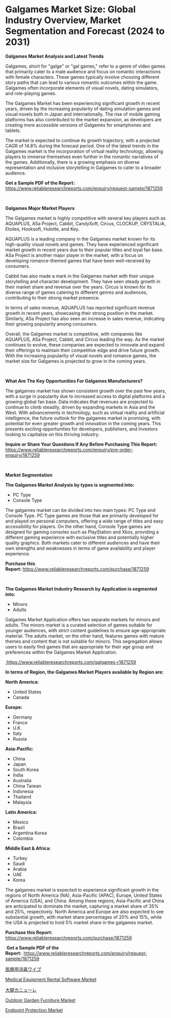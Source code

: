 <p><h1>Galgames Market Size: Global Industry Overview, Market Segmentation and Forecast (2024 to 2031)</h1></p><p><strong>Galgames Market Analysis and Latest Trends</strong></p>
<p><p>Galgames, short for "galge" or "gal games," refer to a genre of video games that primarily cater to a male audience and focus on romantic interactions with female characters. These games typically involve choosing different story paths that can lead to various romantic outcomes within the game. Galgames often incorporate elements of visual novels, dating simulators, and role-playing games.</p><p>The Galgames Market has been experiencing significant growth in recent years, driven by the increasing popularity of dating simulation games and visual novels both in Japan and internationally. The rise of mobile gaming platforms has also contributed to the market expansion, as developers are creating more accessible versions of Galgames for smartphones and tablets.</p><p>The market is expected to continue its growth trajectory, with a projected CAGR of 14.8% during the forecast period. One of the latest trends in the Galgames market is the incorporation of virtual reality technology, allowing players to immerse themselves even further in the romantic narratives of the games. Additionally, there is a growing emphasis on diverse representation and inclusive storytelling in Galgames to cater to a broader audience.</p></p>
<p><strong>Get a Sample PDF of the Report:&nbsp;</strong> <a href="https://www.reliableresearchreports.com/enquiry/request-sample/1871259">https://www.reliableresearchreports.com/enquiry/request-sample/1871259</a></p>
<p>&nbsp;</p>
<p><strong>Galgames Major Market Players</strong></p>
<p><p>The Galgames market is highly competitive with several key players such as AQUAPLUS, ASa Project, Cabbit, CandySoft, Circus, CLOCKUP, CRYSTALiA, Etoiles, Hooksoft, Hulotte, and Key. </p><p>AQUAPLUS is a leading company in the Galgames market known for its high-quality visual novels and games. They have experienced significant market growth in recent years due to their popular titles and loyal fan base. ASa Project is another major player in the market, with a focus on developing romance-themed games that have been well-received by consumers.</p><p>Cabbit has also made a mark in the Galgames market with their unique storytelling and character development. They have seen steady growth in their market share and revenue over the years. Circus is known for its diverse range of games catering to different genres and audiences, contributing to their strong market presence.</p><p>In terms of sales revenue, AQUAPLUS has reported significant revenue growth in recent years, showcasing their strong position in the market. Similarly, ASa Project has also seen an increase in sales revenue, indicating their growing popularity among consumers.</p><p>Overall, the Galgames market is competitive, with companies like AQUAPLUS, ASa Project, Cabbit, and Circus leading the way. As the market continues to evolve, these companies are expected to innovate and expand their offerings to maintain their competitive edge and drive future growth. With the increasing popularity of visual novels and romance games, the market size for Galgames is projected to grow in the coming years.</p></p>
<p>&nbsp;</p>
<p><strong>What Are The Key Opportunities For Galgames Manufacturers?</strong></p>
<p><p>The galgames market has shown consistent growth over the past few years, with a surge in popularity due to increased access to digital platforms and a growing global fan base. Data indicates that revenues are projected to continue to climb steadily, driven by expanding markets in Asia and the West. With advancements in technology, such as virtual reality and artificial intelligence, the future outlook for the galgames market is promising, with potential for even greater growth and innovation in the coming years. This presents exciting opportunities for developers, publishers, and investors looking to capitalize on this thriving industry.</p></p>
<p><strong>Inquire or Share Your Questions If Any Before Purchasing This Report:</strong> <a href="https://www.reliableresearchreports.com/enquiry/pre-order-enquiry/1871259">https://www.reliableresearchreports.com/enquiry/pre-order-enquiry/1871259</a></p>
<p>&nbsp;</p>
<p><strong>Market Segmentation</strong></p>
<p><strong>The Galgames Market Analysis by types is segmented into:</strong></p>
<p><ul><li>PC Type</li><li>Console Type</li></ul></p>
<p><p>The galgames market can be divided into two main types: PC Type and Console Type. PC Type games are those that are primarily developed for and played on personal computers, offering a wide range of titles and easy accessibility for players. On the other hand, Console Type games are designed for gaming consoles such as PlayStation and Xbox, providing a different gaming experience with exclusive titles and potentially higher quality graphics. Both markets cater to different audiences and have their own strengths and weaknesses in terms of game availability and player experience.</p></p>
<p><strong>Purchase this Report:&nbsp;</strong><a href="https://www.reliableresearchreports.com/purchase/1871259">https://www.reliableresearchreports.com/purchase/1871259</a></p>
<p>&nbsp;</p>
<p><strong>The Galgames Market Industry Research by Application is segmented into:</strong></p>
<p><ul><li>Minors</li><li>Adults</li></ul></p>
<p><p>Galgames Market Application offers two separate markets for minors and adults. The minors market is a curated selection of games suitable for younger audiences, with strict content guidelines to ensure age-appropriate material. The adults market, on the other hand, features games with mature themes and content that is not suitable for minors. This segregation allows users to easily find games that are appropriate for their age group and preferences within the Galgames Market Application.</p></p>
<p><a href="https://www.reliableresearchreports.com/galgames-r1871259">&nbsp;https://www.reliableresearchreports.com/galgames-r1871259</a></p>
<p><strong>In terms of Region, the Galgames Market Players available by Region are:</strong></p>
<p>
    <p> <strong> North America: </strong>
        <ul>
            <li>United States</li>
            <li>Canada</li>
        </ul>
        </p> 
    <p> <strong> Europe: </strong>
        <ul>
            <li>Germany</li>
            <li>France</li>
            <li>U.K.</li>
            <li>Italy</li>
            <li>Russia</li>
        </ul>
        </p> 
    <p> <strong> Asia-Pacific: </strong>
        <ul>
            <li>China</li>
            <li>Japan</li>
            <li>South Korea</li>
            <li>India</li>
            <li>Australia</li>
            <li>China Taiwan</li>
            <li>Indonesia</li>
            <li>Thailand</li>
            <li>Malaysia</li>
        </ul>
        </p> 
    <p> <strong> Latin America: </strong>
        <ul>
            <li>Mexico</li>
            <li>Brazil</li>
            <li>Argentina Korea</li>
            <li>Colombia</li>
        </ul>
        </p> 
    <p> <strong> Middle East & Africa: </strong>
        <ul>
            <li>Turkey</li>
            <li>Saudi</li>
            <li>Arabia</li>
            <li>UAE</li>
            <li>Korea</li>
        </ul>
    </p>
    </p>
<p><p>The galgames market is expected to experience significant growth in the regions of North America (NA), Asia-Pacific (APAC), Europe, United States of America (USA), and China. Among these regions, Asia-Pacific and China are anticipated to dominate the market, capturing a market share of 35% and 25%, respectively. North America and Europe are also expected to see substantial growth, with market share percentages of 20% and 15%, while the USA is projected to hold 5% market share in the galgames market.</p></p>
<p><strong>Purchase this Report: </strong><a href="https://www.reliableresearchreports.com/purchase/1871259">https://www.reliableresearchreports.com/purchase/1871259</a></p>
<p>&nbsp;<strong>Get a Sample PDF of the Report:&nbsp;&nbsp;</strong><a href="https://www.reliableresearchreports.com/enquiry/request-sample/1871259">https://www.reliableresearchreports.com/enquiry/request-sample/1871259</a></p>
<p><strong></strong></p>
<p><p><a href="https://github.com/hwbcz413288296/Market-Research-Report-List-2/blob/main/223126160502.md">医療用消毒ワイプ</a></p><p><a href="https://github.com/derrinmiltonellis35gcl/Market-Research-Report-List-2/blob/main/medical-equipment-rental-software-market.md">Medical Equipment Rental Software Market</a></p><p><a href="https://github.com/JacksonWiza1924/Market-Research-Report-List-1/blob/main/784131560503.md">大腿カニューレ</a></p><p><a href="https://issuu.com/reportprime-2/docs/outdoor-garden-furniture-market-size-2030.pptx">Outdoor Garden Furniture Market</a></p><p><a href="https://www.linkedin.com/pulse/endpoint-protection-market-insights-cagr-trends-growth-strategies-y543c">Endpoint Protection Market</a></p></p>